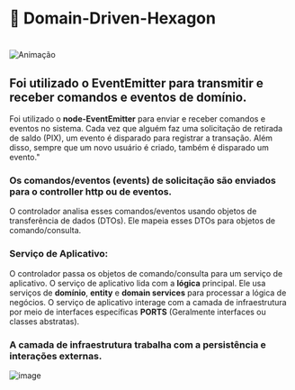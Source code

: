 ﻿# :memo: Domain-Driven-Hexagon
 #

##
![Animação](https://github.com/kaiquye/domain-driven-hexagon/assets/69175890/9121fd6e-4864-4ae7-8de1-db898ec04683)
##

## Foi utilizado o EventEmitter para transmitir e receber comandos e eventos de domínio.
Foi utilizado o **node-EventEmitter** para enviar e receber comandos e eventos no sistema. Cada vez que alguém faz uma solicitação de retirada de saldo (PIX), um evento é disparado para registrar a transação. Além disso, sempre que um novo usuário é criado, também  é disparado um evento."


### Os comandos/eventos (events) de solicitação são enviados para o controller http ou de eventos.

O controlador analisa esses comandos/eventos usando objetos de transferência de dados (DTOs).
Ele mapeia esses DTOs para objetos de comando/consulta.

### Serviço de Aplicativo:

O controlador passa os objetos de comando/consulta para um serviço de aplicativo.
O serviço de aplicativo lida com a **lógica** principal.
Ele usa serviços de **domínio**, **entity** e **domain services** para processar a lógica de negócios.
O serviço de aplicativo interage com a camada de infraestrutura por meio de interfaces específicas **PORTS** (Geralmente interfaces ou classes abstratas).

### A camada de infraestrutura trabalha com a persistência e interações externas.
 ![image](https://github.com/kaiquye/domain-driven-hexagon/assets/69175890/de7f13dd-c9a1-41bb-8e01-8e0da24dfc0e)
